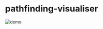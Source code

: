 # pathfinding-visualiser

![demo](https://github.com/user-attachments/assets/1b568fb4-51c3-4332-bfc3-1214042d8143)
